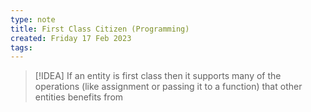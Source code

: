 ```yaml
---
type: note
title: First Class Citizen (Programming)
created: Friday 17 Feb 2023
tags: 
---
```

> [!IDEA]
> If an entity is first class then it supports many of the operations (like assignment or passing it to a function) that other entities benefits from